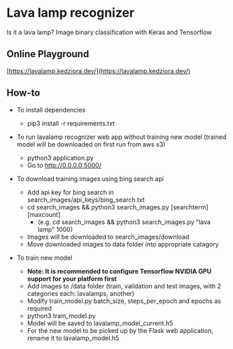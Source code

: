 # Lava lamp recognizer
Is it a lava lamp? Image binary classification with Keras and Tensorflow

## Online Playground
[https://lavalamp.kedziora.dev/](https://lavalamp.kedziora.dev/)

## How-to
* To install dependencies
    * pip3 install -r requirements.txt

* To run lavalamp recognizer web app without training new model (trained model will be downloaded on first run from aws s3)
    * python3 application.py
    * Go to http://0.0.0.0:5000/

* To download training images using bing search api
    * Add api key for bing search in search_images/api_keys/bing_search.txt
    * cd search_images && python3 search_images.py [searchterm] [maxcount] 
        * (e.g. cd search_images &&  python3 search_images.py "lava lamp" 1000)
    * Images will be downloaded to search_images/download
    * Move downloaded images to data folder into appropriate catagory

* To train new model
    * **Note: It is recommended to configure Tensorflow NVIDIA GPU support for your platform first**
    * Add images to /data folder (train, validation and test images, with 2 categories each: lavalamps, another)
    * Modify train_model.py batch_size, steps_per_epoch and epochs as required
    * python3 train_model.py
    * Model will be saved to lavalamp_model_current.h5
    * For the new model to be picked up by the Flask web application, rename it to lavalamp_model.h5